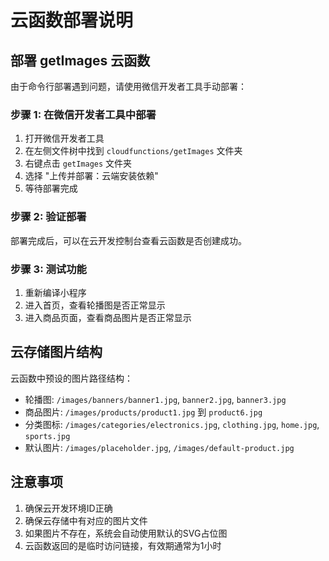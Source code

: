 # 云函数部署说明

## 部署 getImages 云函数

由于命令行部署遇到问题，请使用微信开发者工具手动部署：

### 步骤 1: 在微信开发者工具中部署
1. 打开微信开发者工具
2. 在左侧文件树中找到 `cloudfunctions/getImages` 文件夹
3. 右键点击 `getImages` 文件夹
4. 选择 "上传并部署：云端安装依赖"
5. 等待部署完成

### 步骤 2: 验证部署
部署完成后，可以在云开发控制台查看云函数是否创建成功。

### 步骤 3: 测试功能
1. 重新编译小程序
2. 进入首页，查看轮播图是否正常显示
3. 进入商品页面，查看商品图片是否正常显示

## 云存储图片结构

云函数中预设的图片路径结构：
- 轮播图: `/images/banners/banner1.jpg`, `banner2.jpg`, `banner3.jpg`
- 商品图片: `/images/products/product1.jpg` 到 `product6.jpg`
- 分类图标: `/images/categories/electronics.jpg`, `clothing.jpg`, `home.jpg`, `sports.jpg`
- 默认图片: `/images/placeholder.jpg`, `/images/default-product.jpg`

## 注意事项

1. 确保云开发环境ID正确
2. 确保云存储中有对应的图片文件
3. 如果图片不存在，系统会自动使用默认的SVG占位图
4. 云函数返回的是临时访问链接，有效期通常为1小时 
